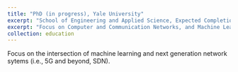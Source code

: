 ```yaml
---
title: "PhD (in progress), Yale University"
excerpt: "School of Engineering and Applied Science, Expected Completion in Summer 2024" #"Short description of portfolio item number 1<br/><img src='/images/500x300.png'>"
excerpt: "Focus on Computer and Communication Networks, and Machine Learning Methods" 
collection: education
---
```


Focus on the intersection of machine learning and next generation network sytems (i.e., 5G and beyond, SDN).
